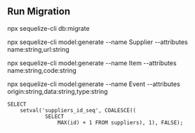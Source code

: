 ## Run Migration

npx sequelize-cli db:migrate

npx sequelize-cli model:generate --name Supplier --attributes name:string,url:string

npx sequelize-cli model:generate --name Item --attributes name:string,code:string

npx sequelize-cli model:generate --name Event --attributes origin:string,data:string,type:string

```
SELECT
	setval('suppliers_id_seq', COALESCE((
			SELECT
				MAX(id) + 1 FROM suppliers), 1), FALSE);
```
